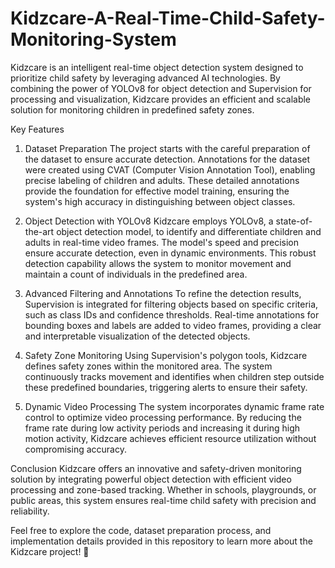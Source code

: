 # Kidzcare-A-Real-Time-Child-Safety-Monitoring-System
Kidzcare is an intelligent real-time object detection system designed to prioritize child safety by leveraging advanced AI technologies. By combining the power of YOLOv8 for object detection and Supervision for processing and visualization, Kidzcare provides an efficient and scalable solution for monitoring children in predefined safety zones.

Key Features
1. Dataset Preparation
The project starts with the careful preparation of the dataset to ensure accurate detection. Annotations for the dataset were created using CVAT (Computer Vision Annotation Tool), enabling precise labeling of children and adults. These detailed annotations provide the foundation for effective model training, ensuring the system's high accuracy in distinguishing between object classes.

2. Object Detection with YOLOv8
Kidzcare employs YOLOv8, a state-of-the-art object detection model, to identify and differentiate children and adults in real-time video frames. The model's speed and precision ensure accurate detection, even in dynamic environments. This robust detection capability allows the system to monitor movement and maintain a count of individuals in the predefined area.

3. Advanced Filtering and Annotations
To refine the detection results, Supervision is integrated for filtering objects based on specific criteria, such as class IDs and confidence thresholds. Real-time annotations for bounding boxes and labels are added to video frames, providing a clear and interpretable visualization of the detected objects.

4. Safety Zone Monitoring
Using Supervision's polygon tools, Kidzcare defines safety zones within the monitored area. The system continuously tracks movement and identifies when children step outside these predefined boundaries, triggering alerts to ensure their safety.

5. Dynamic Video Processing
The system incorporates dynamic frame rate control to optimize video processing performance. By reducing the frame rate during low activity periods and increasing it during high motion activity, Kidzcare achieves efficient resource utilization without compromising accuracy.

Conclusion
Kidzcare offers an innovative and safety-driven monitoring solution by integrating powerful object detection with efficient video processing and zone-based tracking. Whether in schools, playgrounds, or public areas, this system ensures real-time child safety with precision and reliability.

Feel free to explore the code, dataset preparation process, and implementation details provided in this repository to learn more about the Kidzcare project! 🚀

